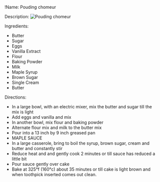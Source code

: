 !Name: Pouding chomeur

Description:
![Pouding chomeur](https://www.themealdb.com/images/media/meals/yqqqwu1511816912.jpg "Pouding chomeur")

Ingredients:
- Butter
- Sugar
- Eggs
- Vanilla Extract
- Flour
- Baking Powder
- Milk
- Maple Syrup
- Brown Sugar
- Single Cream
- Butter

Directions:
- In a large bowl, with an electric mixer, mix the butter and sugar till the mix is light
- Add eggs and vanilla and mix
- In another bowl, mix flour and baking powder
- Alternate flour mix and milk to the butter mix
- Pour into a 13 inch by 9 inch greased pan
- MAPLE SAUCE
- In a large casserole, bring to boil the syrup, brown sugar, cream and butter and constantly stir
- Reduce heat and and gently cook 2 minutes or till sauce has reduced a little bit
- Pour sauce gently over cake
- Bake at 325°f (160°c) about 35 minutes or till cake is light brown and when toothpick inserted comes out clean.
